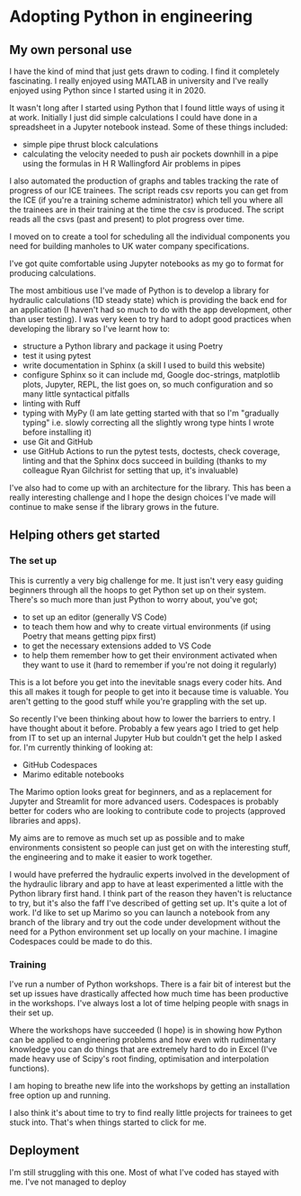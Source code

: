 # Adopting Python in engineering  
## My own personal use

I have the kind of mind that just gets drawn to coding. I find it completely fascinating. I really enjoyed using MATLAB in university and I've really enjoyed using Python since I started using it in 2020.  

It wasn't long after I started using Python that I found little ways of using it at work. Initially I just did simple calculations I could have done in a spreadsheet in a Jupyter notebook instead. Some of these things included:  

* simple pipe thrust block calculations  
* calculating the velocity needed to push air pockets downhill in a pipe using the formulas in H R Wallingford Air problems in pipes   

I also automated the production of graphs and tables tracking the rate of progress of our ICE trainees. The script reads csv reports you can get from the ICE (if you're a training scheme administrator) which tell you where all the trainees are in their training at the time the csv is produced. The script reads all the csvs (past and present) to plot progress over time.  

I moved on to create a tool for scheduling all the individual components you need for building manholes to UK water company specifications.  

I've got quite comfortable using Jupyter notebooks as my go to format for producing calculations.  

The most ambitious use I've made of Python is to develop a library for hydraulic calculations (1D steady state) which is providing the back end for an application (I haven't had so much to do with the app development, other than user testing). I was very keen to try hard to adopt good practices when developing the library so I've learnt how to:

* structure a Python library and package it using Poetry  
* test it using pytest  
* write documentation in Sphinx (a skill I used to build this website)  
* configure Sphinx so it can include md, Google doc-strings, matplotlib plots, Jupyter, REPL, the list goes on, so much configuration and so many little syntactical pitfalls  
* linting with Ruff  
* typing with MyPy (I am late getting started with that so I'm "gradually typing" i.e. slowly correcting all the slightly wrong type hints I wrote before installing it)  
* use Git and GitHub  
* use GitHub Actions to run the pytest tests, doctests, check coverage, linting and that the Sphinx docs succeed in building (thanks to my colleague Ryan Gilchrist for setting that up, it's invaluable)  

I've also had to come up with an architecture for the library. This has been a really interesting challenge and I hope the design choices I've made will continue to make sense if the library grows in the future.  

## Helping others get started  

### The set up

This is currently a very big challenge for me. It just isn't very easy guiding beginners through all the hoops to get Python set up on their system. There's so much more than just Python to worry about, you've got;  

* to set up an editor (generally VS Code)  
* to teach them how and why to create virtual environments (if using Poetry that means getting pipx first)  
* to get the necessary extensions added to VS Code  
* to help them remember how to get their environment activated when they want to use it (hard to remember if you're not doing it regularly)  

This is a lot before you get into the inevitable snags every coder hits. And this all makes it tough for people to get into it because time is valuable. You aren't getting to the good stuff while you're grappling with the set up. 

So recently I've been thinking about how to lower the barriers to entry. I have thought about it before. Probably a few years ago I tried to get help from IT to set up an internal Jupyter Hub but couldn't get the help I asked for. I'm currently thinking of looking at:  

* GitHub Codespaces  
* Marimo editable notebooks  

The Marimo option looks great for beginners, and as a replacement for Jupyter and Streamlit for more advanced users. Codespaces is probably better for coders who are looking to contribute code to projects (approved libraries and apps).  

My aims are to remove as much set up as possible and to make environments consistent so people can just get on with the interesting stuff, the engineering and to make it easier to work together.  

I would have preferred the hydraulic experts involved in the development of the hydraulic library and app to have at least experimented a little with the Python library first hand. I think part of the reason they haven't is reluctance to try, but it's also the faff I've described of getting set up. It's quite a lot of work. I'd like to set up Marimo so you can launch a notebook from any branch of the library and try out the code under development without the need for a Python environment set up locally on your machine. I imagine Codespaces could be made to do this.  

### Training  

I've run a number of Python workshops. There is a fair bit of interest but the set up issues have drastically affected how much time has been productive in the workshops. I've always lost a lot of time helping people with snags in their set up.  

Where the workshops have succeeded (I hope) is in showing how Python can be applied to engineering problems and how even with rudimentary knowledge you can do things that are extremely hard to do in Excel (I've made heavy use of Scipy's root finding, optimisation and interpolation functions).  

I am hoping to breathe new life into the workshops by getting an installation free option up and running.  

I also think it's about time to try to find really little projects for trainees to get stuck into. That's when things started to click for me.  

## Deployment  

I'm still struggling with this one. Most of what I've coded has stayed with me. I've not managed to deploy
